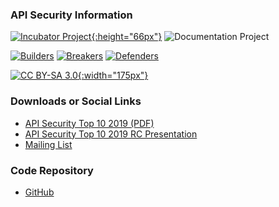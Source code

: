 ### API Security Information

[![Incubator Project][inc-proj-logo]{:height="66px"}][inc-proj]
![Documentation Project][doc-proj-logo]

[![Builders][builders-logo]][builders]
[![Breakers][breakers-logo]][breakers]
[![Defenders][defenders-logo]][defenders]

[![CC BY-SA 3.0][license-logo]{:width="175px"}][license]

### Downloads or Social Links

* [API Security Top 10 2019 (PDF)][pdf]
* [API Security Top 10 2019 RC Presentation][rc-ppt]
* [Mailing List][ml]

### Code Repository

* [GitHub][github]

[inc-proj]: https://www.owasp.org/index.php/OWASP_Project_Stages#tab=Incubator_Projects
[inc-proj-logo]: https://raw.githubusercontent.com/OWASP/www--site-theme/master/assets/images/common/owasp_level_incubator.svg?sanitize=true
[builders]: https://www.owasp.org/index.php/Builders
[builders-logo]: https://raw.githubusercontent.com/OWASP/www--site-theme/master/assets/images/common/owasp_builders.svg?sanitize=true
[breakers]: https://www.owasp.org/index.php/Breakers
[breakers-logo]: https://raw.githubusercontent.com/OWASP/www--site-theme/master/assets/images/common/owasp_breakers.svg?sanitize=true
[defenders]: https://www.owasp.org/index.php/Defenders
[defenders-logo]: https://raw.githubusercontent.com/OWASP/www--site-theme/master/assets/images/common/owasp_defenders.svg?sanitize=true
[license]: http://creativecommons.org/licenses/by-sa/3.0/
[license-logo]: https://mirrors.creativecommons.org/presskit/buttons/88x31/svg/by-sa.svg
[doc-proj-logo]: https://raw.githubusercontent.com/OWASP/www--site-theme/master/assets/images/common/owasp_documentation_project.svg?sanitize=true
[pdf]: https://github.com/OWASP/API-Security/raw/master/2019/en/dist/owasp-api-security-top-10.pdf
[rc-ppt]: /assets/presentations/api-security-top10-rc-global-appsec-ams.pdf
[github]: https://github.com/OWASP/API-Security
[ml]: https://groups.google.com/a/owasp.org/d/forum/api-security-project
